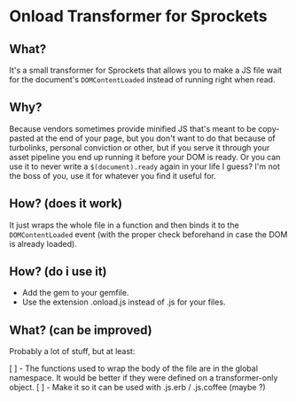 # Onload Transformer for Sprockets

## What?

It's a small transformer for Sprockets that allows you to make a JS file wait for the document's `DOMContentLoaded` instead of running right when read.

## Why?

Because vendors sometimes provide minified JS that's meant to be copy-pasted at the end of your page, but you don't want to do that because of turbolinks, personal conviction or other, but if you serve it through your asset pipeline you end up running it before your DOM is ready.
Or you can use it to never write a `$(document).ready` again in your life I guess? I'm not the boss of you, use it for whatever you find it useful for.

## How? (does it work)

It just wraps the whole file in a function and then binds it to the `DOMContentLoaded` event (with the proper check beforehand in case the DOM is already loaded).

## How? (do i use it)

- Add the gem to your gemfile.
- Use the extension .onload.js instead of .js for your files.

## What? (can be improved)

Probably a lot of stuff, but at least:

[ ] - The functions used to wrap the body of the file are in the global namespace. It would be better if they were defined on a transformer-only object.
[ ] - Make it so it can be used with .js.erb / .js.coffee (maybe ?)

